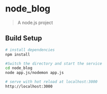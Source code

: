 # node_blog

> A node.js project

## Build Setup

``` bash
# install dependencies
npm install

#Switch the directory and start the service
cd node_blog
node app.js/nodemon app.js

# serve with hot reload at localhost:3000
http://localhost:3000
```

